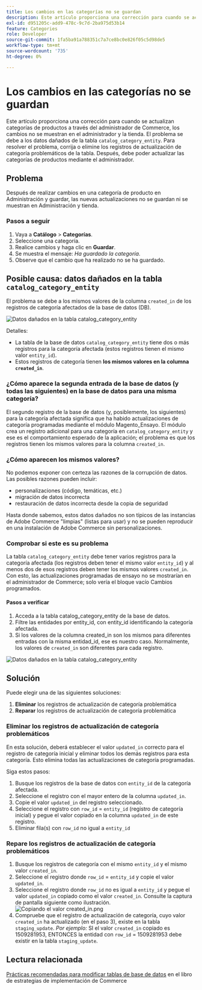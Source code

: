 ```yaml
---
title: Los cambios en las categorías no se guardan
description: Este artículo proporciona una corrección para cuando se actualizan categorías de productos a través del administrador de Commerce, los cambios no se muestran en el administrador y la tienda. El problema se debe a los datos dañados en la tabla "catalog_category_entity". Para resolver el problema, corrija o elimine los registros de actualización de categoría problemáticos de la tabla. Después, debe poder actualizar las categorías de productos mediante el administrador.
exl-id: d951205c-add9-478c-9c7d-2ba975d53b14
feature: Categories
role: Developer
source-git-commit: 1fa5ba91a788351c7a7ce8bc0e826f05c5d98de5
workflow-type: tm+mt
source-wordcount: '735'
ht-degree: 0%

---
```


# Los cambios en las categorías no se guardan

Este artículo proporciona una corrección para cuando se actualizan categorías de productos a través del administrador de Commerce, los cambios no se muestran en el administrador y la tienda. El problema se debe a los datos dañados de la tabla `catalog_category_entity`. Para resolver el problema, corrija o elimine los registros de actualización de categoría problemáticos de la tabla. Después, debe poder actualizar las categorías de productos mediante el administrador.

## Problema

Después de realizar cambios en una categoría de producto en Administración y guardar, las nuevas actualizaciones no se guardan ni se muestran en Administración y tienda.

### Pasos a seguir

1. Vaya a **Catálogo** > **Categorías**.
1. Seleccione una categoría.
1. Realice cambios y haga clic en **Guardar**.
1. Se muestra el mensaje: *Ha guardado la categoría*.
1. Observe que el cambio que ha realizado no se ha guardado.

## Posible causa: datos dañados en la tabla `catalog_category_entity`

El problema se debe a los mismos valores de la columna `created_in` de los registros de categoría afectados de la base de datos (DB).

![Datos dañados en la tabla catalog_category_entity](assets/catalog_category_entity.png)

Detalles:

* La tabla de la base de datos `catalog_category_entity` tiene dos o más registros para la categoría afectada (estos registros tienen el mismo valor `entity_id`).
* Estos registros de categoría tienen **los mismos valores en la columna `created_in`**.

### ¿Cómo aparece la segunda entrada de la base de datos (y todas las siguientes) en la base de datos para una misma categoría?

El segundo registro de la base de datos (y, posiblemente, los siguientes) para la categoría afectada significa que ha habido actualizaciones de categoría programadas mediante el módulo Magento\_Ensayo. El módulo crea un registro adicional para una categoría en `catalog_category_entity` y ese es el comportamiento esperado de la aplicación; el problema es que los registros tienen los mismos valores para la columna `created_in`.

### ¿Cómo aparecen los mismos valores?

No podemos exponer con certeza las razones de la corrupción de datos. Las posibles razones pueden incluir:

* personalizaciones (código, temáticas, etc.)
* migración de datos incorrecta
* restauración de datos incorrecta desde la copia de seguridad

Hasta donde sabemos, estos datos dañados no son típicos de las instancias de Adobe Commerce &quot;limpias&quot; (listas para usar) y no se pueden reproducir en una instalación de Adobe Commerce sin personalizaciones.

### Comprobar si este es su problema

La tabla `catalog_category_entity` debe tener varios registros para la categoría afectada (los registros deben tener el mismo valor `entity_id`) y al menos dos de esos registros deben tener los mismos valores `created_in`. Con esto, las actualizaciones programadas de ensayo no se mostrarían en el administrador de Commerce; solo vería el bloque vacío Cambios programados.

#### Pasos a verificar

1. Acceda a la tabla catalog\_category\_entity de la base de datos.
1. Filtre las entidades por entity\_id, con entity\_id identificando la categoría afectada.
1. Si los valores de la columna created\_in son los mismos para diferentes entradas con la misma entidad\_id, ese es nuestro caso. Normalmente, los valores de `created_in` son diferentes para cada registro.

![Datos dañados en la tabla catalog_category_entity](assets/catalog_category_entity.png)

## Solución

Puede elegir una de las siguientes soluciones:

1. **Eliminar** los registros de actualización de categoría problemática
1. **Reparar** los registros de actualización de categoría problemática

### Eliminar los registros de actualización de categoría problemáticos

En esta solución, deberá establecer el valor `updated_in` correcto para el registro de categoría inicial y eliminar todos los demás registros para esta categoría. Esto elimina todas las actualizaciones de categoría programadas.

Siga estos pasos:

1. Busque los registros de la base de datos con `entity_id` de la categoría afectada.
1. Seleccione el registro con el mayor entero de la columna `updated_in`.
1. Copie el valor `updated_in` del registro seleccionado.
1. Seleccione el registro con `row_id` = `entity_id` (registro de categoría inicial) y pegue el valor copiado en la columna `updated_in` de este registro.
1. Eliminar fila(s) con `row_id` no igual a `entity_id`

### Repare los registros de actualización de categoría problemáticos

1. Busque los registros de categoría con el mismo `entity_id` y el mismo valor `created_in`.
1. Seleccione el registro donde `row_id` = `entity_id` y copie el valor `updated_in`.
1. Seleccione el registro donde `row_id` no es igual a `entity_id` y pegue el valor `updated_in` copiado como el valor `created_in`. Consulte la captura de pantalla siguiente como ilustración.    ![Copiando el valor created_in.png](assets/copy_created-in_value.png)
1. Compruebe que el registro de actualización de categoría, cuyo valor `created_in` ha actualizado (en el paso 3), existe en la tabla `staging_update`. *Por ejemplo:* SI el valor `created_in` copiado es 1509281953, ENTONCES la entidad con `row_id` = 1509281953 debe existir en la tabla `staging_update`.

## Lectura relacionada

[Prácticas recomendadas para modificar tablas de base de datos](https://experienceleague.adobe.com/es/docs/commerce-operations/implementation-playbook/best-practices/development/modifying-core-and-third-party-tables#why-adobe-recommends-avoiding-modifications) en el libro de estrategias de implementación de Commerce
